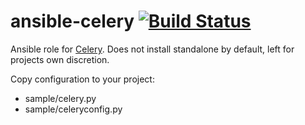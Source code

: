 # ansible-celery [![Build Status](https://travis-ci.org/futurice/ansible-celery.svg?branch=master)](https://travis-ci.org/futurice/ansible-celery)

Ansible role for [Celery](http://www.celeryproject.org/).
Does not install standalone by default, left for projects own discretion.

Copy configuration to your project:
* sample/celery.py
* sample/celeryconfig.py

